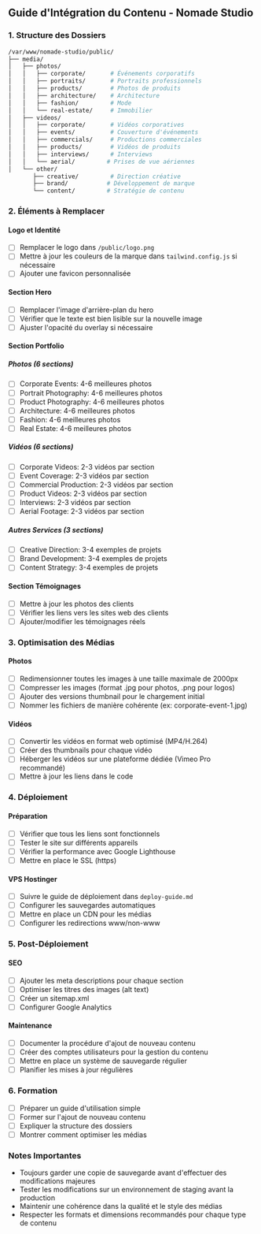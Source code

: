 ## Guide d'Intégration du Contenu - Nomade Studio

### 1. Structure des Dossiers
```bash
/var/www/nomade-studio/public/
├── media/
│   ├── photos/
│   │   ├── corporate/       # Événements corporatifs
│   │   ├── portraits/       # Portraits professionnels
│   │   ├── products/        # Photos de produits
│   │   ├── architecture/    # Architecture
│   │   ├── fashion/         # Mode
│   │   └── real-estate/     # Immobilier
│   ├── videos/
│   │   ├── corporate/       # Vidéos corporatives
│   │   ├── events/          # Couverture d'événements
│   │   ├── commercials/     # Productions commerciales
│   │   ├── products/        # Vidéos de produits
│   │   ├── interviews/      # Interviews
│   │   └── aerial/         # Prises de vue aériennes
│   └── other/
       ├── creative/         # Direction créative
       ├── brand/           # Développement de marque
       └── content/         # Stratégie de contenu
```

### 2. Éléments à Remplacer

#### Logo et Identité
- [ ] Remplacer le logo dans `/public/logo.png`
- [ ] Mettre à jour les couleurs de la marque dans `tailwind.config.js` si nécessaire
- [ ] Ajouter une favicon personnalisée

#### Section Hero
- [ ] Remplacer l'image d'arrière-plan du hero
- [ ] Vérifier que le texte est bien lisible sur la nouvelle image
- [ ] Ajuster l'opacité du overlay si nécessaire

#### Section Portfolio

##### Photos (6 sections)
- [ ] Corporate Events: 4-6 meilleures photos
- [ ] Portrait Photography: 4-6 meilleures photos
- [ ] Product Photography: 4-6 meilleures photos
- [ ] Architecture: 4-6 meilleures photos
- [ ] Fashion: 4-6 meilleures photos
- [ ] Real Estate: 4-6 meilleures photos

##### Vidéos (6 sections)
- [ ] Corporate Videos: 2-3 vidéos par section
- [ ] Event Coverage: 2-3 vidéos par section
- [ ] Commercial Production: 2-3 vidéos par section
- [ ] Product Videos: 2-3 vidéos par section
- [ ] Interviews: 2-3 vidéos par section
- [ ] Aerial Footage: 2-3 vidéos par section

##### Autres Services (3 sections)
- [ ] Creative Direction: 3-4 exemples de projets
- [ ] Brand Development: 3-4 exemples de projets
- [ ] Content Strategy: 3-4 exemples de projets

#### Section Témoignages
- [ ] Mettre à jour les photos des clients
- [ ] Vérifier les liens vers les sites web des clients
- [ ] Ajouter/modifier les témoignages réels

### 3. Optimisation des Médias

#### Photos
- [ ] Redimensionner toutes les images à une taille maximale de 2000px
- [ ] Compresser les images (format .jpg pour photos, .png pour logos)
- [ ] Ajouter des versions thumbnail pour le chargement initial
- [ ] Nommer les fichiers de manière cohérente (ex: corporate-event-1.jpg)

#### Vidéos
- [ ] Convertir les vidéos en format web optimisé (MP4/H.264)
- [ ] Créer des thumbnails pour chaque vidéo
- [ ] Héberger les vidéos sur une plateforme dédiée (Vimeo Pro recommandé)
- [ ] Mettre à jour les liens dans le code

### 4. Déploiement

#### Préparation
- [ ] Vérifier que tous les liens sont fonctionnels
- [ ] Tester le site sur différents appareils
- [ ] Vérifier la performance avec Google Lighthouse
- [ ] Mettre en place le SSL (https)

#### VPS Hostinger
- [ ] Suivre le guide de déploiement dans `deploy-guide.md`
- [ ] Configurer les sauvegardes automatiques
- [ ] Mettre en place un CDN pour les médias
- [ ] Configurer les redirections www/non-www

### 5. Post-Déploiement

#### SEO
- [ ] Ajouter les meta descriptions pour chaque section
- [ ] Optimiser les titres des images (alt text)
- [ ] Créer un sitemap.xml
- [ ] Configurer Google Analytics

#### Maintenance
- [ ] Documenter la procédure d'ajout de nouveau contenu
- [ ] Créer des comptes utilisateurs pour la gestion du contenu
- [ ] Mettre en place un système de sauvegarde régulier
- [ ] Planifier les mises à jour régulières

### 6. Formation
- [ ] Préparer un guide d'utilisation simple
- [ ] Former sur l'ajout de nouveau contenu
- [ ] Expliquer la structure des dossiers
- [ ] Montrer comment optimiser les médias

### Notes Importantes
- Toujours garder une copie de sauvegarde avant d'effectuer des modifications majeures
- Tester les modifications sur un environnement de staging avant la production
- Maintenir une cohérence dans la qualité et le style des médias
- Respecter les formats et dimensions recommandés pour chaque type de contenu